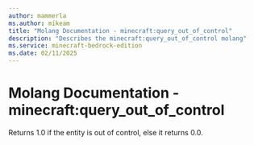 ```yaml
---
author: mammerla
ms.author: mikeam
title: "Molang Documentation - minecraft:query_out_of_control"
description: "Describes the minecraft:query_out_of_control molang"
ms.service: minecraft-bedrock-edition
ms.date: 02/11/2025 
---
```


# Molang Documentation - minecraft:query_out_of_control

Returns 1.0 if the entity is out of control, else it returns 0.0.
